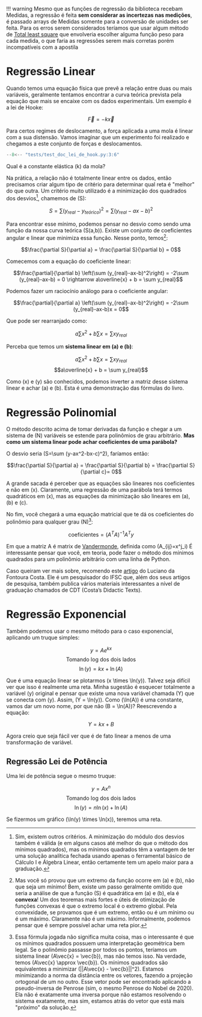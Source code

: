 !!! warning
    Mesmo que as funções de regressão da biblioteca recebam Medidas, a regressão é feita **sem considerar as
    incertezas nas medições**, é passado arrays de Medidas somente para a conversão de unidades ser feita.
    Para os erros serem considerados teríamos que usar algum método de [Total least square](https://en.wikipedia.org/wiki/Total_least_squares) que envolveria escolher alguma função peso para cada medida, o que faria as regressões
    serem mais corretas porém incompatíveis com a apostila


# Regressão Linear

Quando temos uma equação física que prevê a relação entre duas ou mais variáveis, geralmente tentamos encontrar a  curva teórica prevista pela equação que mais se encaixe com os dados experimentais. Um exemplo é a lei de Hooke:

$$\vec{F}=-k\vec{x}$$

Para certos regimes de deslocamento, a força aplicada a uma mola é linear com a sua distensão. Vamos imaginar que um experimento foi realizado e chegamos a este conjunto de forças e deslocamentos.

```py
--8<-- "tests/test_doc_lei_de_hook.py:3:6"
```

Qual é a constante elástica \(k\) da mola?

Na prática, a relação não é totalmente linear entre os dados, então precisamos criar algum tipo de critério para determinar qual reta é "melhor" do que outra. Um critério muito utilizado é a minimização dos quadrados dos desvios[^1], chamemos de \(S\):

$$S=\sum (y_{real}-y_{teórico})^2 = \sum (y_{real}-ax-b)^2$$

Para encontrar esse mínimo, podemos pensar no desvio como sendo uma função da nossa curva teórica \(S(a,b)\). Existe um conjunto de coeficientes angular e linear que minimiza essa função. Nesse ponto, temos[^2]:

$$\frac{\partial S}{\partial a} = \frac{\partial S}{\partial b} = 0$$

Comecemos com a equação do coeficiente linear:

$$\frac{\partial}{\partial b} \left(\sum (y_{real}-ax-b)^2\right) = -2\sum (y_{real}-ax-b) = 0 \rightarrow a\overline{x} + b = \sum y_{real}$$

Podemos fazer um raciocínio análogo para o coeficiente angular:

$$\frac{\partial}{\partial a} \left(\sum (y_{real}-ax-b)^2\right) = -2\sum (y_{real}-ax-b)x = 0$$

Que pode ser rearranjado como:

$$a\sum x^2 + b\sum x = \sum xy_{real}$$

Perceba que temos um **sistema linear em \(a\) e \(b\)**:

$$a\sum x^2 + b\sum x = \sum xy_{real}$$
$$a\overline{x} + b = \sum y_{real}$$

Como \(x\) e \(y\) são conhecidos, podemos inverter a matriz desse sistema linear e achar \(a\) e \(b\). Esta é uma demonstração das fórmulas do livro.

# Regressão Polinomial

O método descrito acima de tomar derivadas da função e chegar a um sistema de \(N\) variáveis se estende para polinômios de grau arbitrário. **Mas como um sistema linear pode achar coeficientes de uma parábola?**

O desvio seria \(S=\sum (y-ax^2-bx-c)^2\), faríamos então:

$$\frac{\partial S}{\partial a} = \frac{\partial S}{\partial b} = \frac{\partial S}{\partial c}= 0$$


A grande sacada é perceber que as equações são lineares nos coeficientes e não em \(x\). Claramente, uma regressão de uma parábola terá termos quadráticos em \(x\), mas as equações da minimização são lineares em \(a\), \(b\) e \(c\). 



No fim, você chegará a uma equação matricial que te dá os coeficientes do polinômio para qualquer grau \(N\)[^3]:

$$\text{coeficientes} = (A^T A)^{-1} A^T y$$

Em que a matriz A é matrix de [Vandermonde](https://en.wikipedia.org/wiki/Vandermonde_matrix), definida como \(A_{ij}=x^j_i\)
É interessante pensar que você, em teoria, pode fazer o método dos mínimos quadrados para um polinômio arbitrário com uma linha de Python.

Caso queiram ver mais sobre, recomendo este [artigo](https://www.researchgate.net/publication/337103890_Linear_Least_Squares_Versatile_Curve_and_Surface_Fitting_CDT-17) do Luciano da Fontoura Costa. Ele é um pesquisador do IFSC que, além dos seus artigos de pesquisa, também publica vários materiais interessantes a nível de graduação chamados de CDT (Costa’s Didactic Texts).

# Regressão Exponencial

Também podemos usar o mesmo método para o caso exponencial, aplicando um truque simples:

$$y = Ae^{kx}$$
$$\text{Tomando log dos dois lados}$$
$$\ln(y) = kx + \ln(A)$$

Que é uma equação linear se plotarmos \(x \times \ln(y)\). Talvez seja difícil ver que isso é realmente uma reta. Minha sugestão é esquecer totalmente a variável \(y\) original e pensar que existe uma nova variável chamada \(Y\) que se conecta com \(y\). Assim, \(Y = \ln(y)\). Como \(\ln(A)\) é uma constante, vamos dar um novo nome, por que não \(B = \ln(A)\)? Reescrevendo a equação:

$$Y = kx + B$$

Agora creio que seja fácil ver que é de fato linear a menos de uma transformação de variável.

## Regressão Lei de Potência

Uma lei de potência segue o mesmo truque:

$$y = Ax^n$$
$$\text{Tomando log dos dois lados}$$
$$\ln(y) = n\ln(x) + \ln(A)$$

Se fizermos um gráfico \(\ln(y) \times \ln(x)\), teremos uma reta.

[^1]: Sim, existem outros critérios. A minimização do módulo dos desvios também é válida (e em alguns casos até melhor do que o método dos mínimos quadrados), mas os mínimos quadrados têm a vantagem de ter uma solução analítica fechada usando apenas o ferramental básico de Cálculo I e Álgebra Linear, então certamente tem um apelo maior para a graduação.

[^2]: Mas você só provou que um extremo da função ocorre em \(a\) e \(b\), não que seja um mínimo! Bem, existe um passo geralmente omitido que seria a análise de que a função \(S\) é quadrática em \(a\) e \(b\), ela é **convexa**! Um dos teoremas mais fortes e úteis de otimização de funções convexas é que o extremo local é o extremo global. Pela convexidade, se provamos que é um extremo, então ou é um mínimo ou é um máximo. Claramente não é um máximo. Informalmente, podemos pensar que é sempre possível achar uma reta pior.

[^3]: Essa fórmula jogada não significa muita coisa, mas o interessante é que os mínimos quadrados possuem uma interpretação geométrica bem legal. Se o polinômio passasse por todos os pontos, teríamos um sistema linear \(A\vec{x} = \vec{b}\), mas não temos isso. Na verdade, temos \(A\vec{x} \approx \vec{b}\). Os mínimos quadrados são equivalentes a minimizar \(||A\vec{x} - \vec{b}||^2\). Estamos minimizando a norma da distância entre os vetores, fazendo a projeção ortogonal de um no outro. Esse vetor pode ser encontrado aplicando a pseudo-inversa de Penrose (sim, o mesmo Penrose do Nobel de 2020). Ela não é exatamente uma inversa porque não estamos resolvendo o sistema exatamente, mas sim, estamos atrás do vetor que está mais "próximo" da solução.